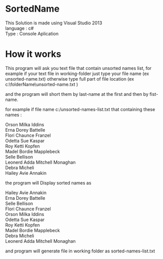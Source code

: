 # SortedName


This Solution is made using Visual Studio 2013<br />
language : c#<br/>
Type : Console Aplication<br/>


# How it works
This program will ask you text file that contain unsorted names list,
for example if your text file in working-folder just type your file name (ex unsorted-name.txt)
otherwise type full part of file location (ex c:\folderName\unsorted-name.txt )

and the program will short them by last-name at the first and then by fist-name.

for example if file name c:/unsorted-names-list.txt
that containing these names :

Orson Milka Iddins <br />
Erna Dorey Battelle <br />
Flori Chaunce Franzel <br />
Odetta Sue Kaspar <br />
Roy Ketti Kopfen <br />
Madel Bordie Mapplebeck <br />
Selle Bellison <br />
Leonerd Adda Mitchell Monaghan <br />
Debra Micheli <br />
Hailey Avie Annakin <br />

the program will Display sorted names as

Hailey Avie Annakin <br />
Erna Dorey Battelle <br />
Selle Bellison <br />
Flori Chaunce Franzel <br />
Orson Milka Iddins <br />
Odetta Sue Kaspar <br />
Roy Ketti Kopfen <br />
Madel Bordie Mapplebeck <br />
Debra Micheli <br />
Leonerd Adda Mitchell Monaghan <br />

and program will generate file in working folder as sorted-names-list.txt







